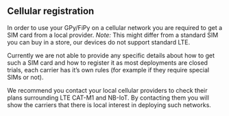 ## Cellular registration

In order to use your GPy/FiPy on a cellular network you are required to get a
SIM card from a local provider. *Note:* This might differ from a standard SIM
you can buy in a store, our devices do not support standard LTE.

Currently we are not able to provide any specific details about how to get such
a SIM card and how to register it as most deployments are closed trials, each
carrier has it’s own rules (for example if they require special SIMs or not).

We recommend you contact your local cellular providers to check their plans
surrounding LTE CAT-M1 and NB-IoT. By contacting them you will show the carriers
that there is local interest in deploying such networks.
